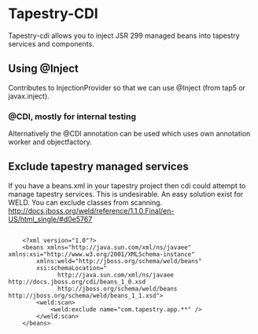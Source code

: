 Tapestry-CDI
============

Tapestry-cdi allows you to inject JSR 299 managed beans into tapestry services and components.


Using @Inject
-------------

Contributes to InjectionProvider so that we can use @Inject (from tap5 or javax.inject).

### @CDI, mostly for internal testing
Alternatively the @CDI annotation can be used which uses own annotation  worker and objectfactory.


Exclude tapestry managed services
---------------------------------

If you have a beans.xml in your tapestry project then cdi could attempt to manage tapestry services. This is undesirable.
An easy solution exist for WELD. You can exclude classes from scanning. http://docs.jboss.org/weld/reference/1.1.0.Final/en-US/html_single/#d0e5767

<pre>
<code>
	&lt;?xml version="1.0"?&gt;
	&lt;beans xmlns="http://java.sun.com/xml/ns/javaee" xmlns:xsi="http://www.w3.org/2001/XMLSchema-instance"
		xmlns:weld="http://jboss.org/schema/weld/beans"
		xsi:schemaLocation="
	          http://java.sun.com/xml/ns/javaee http://docs.jboss.org/cdi/beans_1_0.xsd
	          http://jboss.org/schema/weld/beans http://jboss.org/schema/weld/beans_1_1.xsd"&gt;
		&lt;weld:scan&gt;
			&lt;weld:exclude name="com.tapestry.app.**" /&gt;
		&lt;/weld:scan&gt;
	&lt;/beans&gt;
</code> 
</pre>